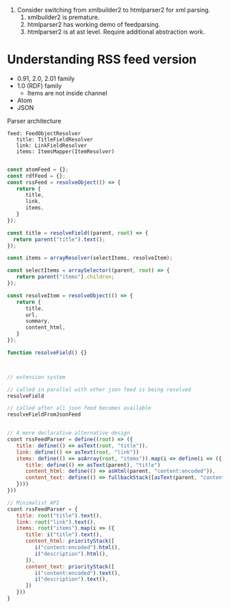 1. Consider switching from xmlbuilder2 to htmlparser2 for xml parsing.
   1. xmlbuilder2 is premature.
   2. htmlparser2 has working demo of feedparsing.
   3. htmlparser2 is at ast level. Require additional abstraction work.

# Understanding RSS feed version

- 0.91, 2.0, 2.01 family
- 1.0 (RDF) family
  - Items are not inside channel
- Atom
- JSON

Parser architecture

```
feed: FeedObjectResolver
   title: TitleFieldResolver
   link: LinkFieldResolver
   items: ItemsMapper(ItemResolver)
```

```js

const atomFeed = {};
const rdfFeed = {};
const rssFeed = resolveObject(() => {
   return {
      title,
      link,
      items,
   }
});

const title = resolveField((parent, root) => {
  return parent("title").text();
});

const items = arrayResolver(selectItems, resolveItem);

const selectItems = arraySelector((parent, root) => {
   return parent("items").children;
});

const resolveItem = resolveObject(() => {
   return {
      title,
      url,
      summary,
      content_html,
   }
});

function resolveField() {}



// extension system

// called in parallel with other json feed is being resolved
resolveField

// called after all json feed becomes available
resolveFieldFromJsonFeed


// A more declarative alternative design
csont rssFeedParser = define((root) => ({
   title: define(() => asText(root, "title")),
   link: define(() => asText(root, "link"))
   items: define(() => asArray(root, "items")).map(i => define(i => ({
      title: define(() => asText(parent), "title")
      content_html: define(() => asHtml(parent, "content:encoded")),
      content_text: define(() => fullbackStack([asText(parent, "content:encoded"), asText("description")]))
   })))
}))

// Minimalist API
csont rssFeedParser = {
   title: root("title").text(),
   link: root("link").text(),
   items: root("items").map(i => ({
      title: i("title").text(),
      content_html: priorityStack([
         i("content:encoded").html(),
         i("description").html(),
      ]),
      content_text: priorityStack([
         i("content:encoded").text(),
         i("description").text(),
      ])
   }))
}
```
